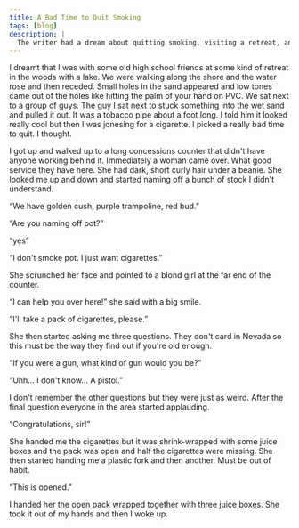 ```yaml
---
title: A Bad Time to Quit Smoking
tags: [blog]
description: |
  The writer had a dream about quitting smoking, visiting a retreat, and trying to buy cigarettes from a concessions counter with unusual service and questions.
---
```


I dreamt that I was
with some old high school friends at some kind of retreat in the woods with a lake. We were walking along the shore and the water rose and then receded. Small holes in the sand appeared and low tones came out of the holes like hitting the palm of your hand on PVC. We sat next to a group of guys. The guy I sat next to stuck something into the wet sand and pulled it out. It was a tobacco pipe about a foot long. I told him it looked really cool but then I was jonesing for a cigarette. I picked a really bad time to quit. I thought.

I got up and walked up to a long concessions counter that didn't have anyone working behind it. Immediately a woman came over. What good service they have here. She had dark, short curly hair under a beanie. She looked me up and down and started naming off a bunch of stock I didn't understand.

“We have golden cush, purple trampoline, red bud.”

“Are you naming off pot?”

“yes”

“I don't smoke pot. I just want cigarettes.”

She scrunched her face and pointed to a blond girl at the far end of the counter.

“I can help you over here!” she said with a big smile.

“I'll take a pack of cigarettes, please.”

She then started asking me three questions. They don't card in Nevada so this must be the way they find out if you're old enough.

“If you were a gun, what kind of gun would you be?”

“Uhh... I don't know... A pistol.”

I don't remember the other questions but they were just as weird. After the final question everyone in the area started applauding.

“Congratulations, sir!”

She handed me the cigarettes but it was shrink-wrapped with some juice boxes and the pack was open and half the cigarettes were missing. She then started handing me a plastic fork and then another. Must be out of habit.

“This is opened.”

I handed her the open pack wrapped together with three juice boxes. She took it out of my hands and then I woke up.
